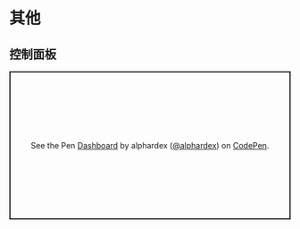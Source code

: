 # 其他

## 控制面板

<p class="codepen" data-height="265" data-theme-id="dark" data-default-tab="html,result" data-user="alphardex" data-slug-hash="yLNwKqx" style="height: 265px; box-sizing: border-box; display: flex; align-items: center; justify-content: center; border: 2px solid; margin: 1em 0; padding: 1em;" data-pen-title="Dashboard">
  <span>See the Pen <a href="https://codepen.io/alphardex/pen/yLNwKqx">
  Dashboard</a> by alphardex (<a href="https://codepen.io/alphardex">@alphardex</a>)
  on <a href="https://codepen.io">CodePen</a>.</span>
</p>
<script async src="https://static.codepen.io/assets/embed/ei.js"></script>
